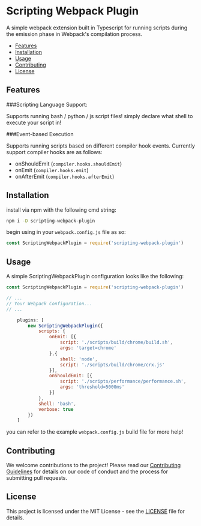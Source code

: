 # Scripting Webpack Plugin

A simple webpack extension built in Typescript for running scripts during the emission phase in Webpack's compilation process. 

- [Features](#features)
- [Installation](#installation)
- [Usage](#usage)
- [Contributing](#contributing)
- [License](#license)


## Features

###Scripting Language Support: 

Supports running bash / python / js script files! simply declare what shell to execute your script in!

###Event-based Execution

Supports running scripts based on different compiler hook events. Currently support compiler hooks are as follows:

- onShouldEmit (`compiler.hooks.shouldEmit`)
- onEmit (`compiler.hooks.emit`)
- onAfterEmit (`compiler.hooks.afterEmit`)


## Installation

install via npm with the following cmd string:

```bash
npm i -D scripting-webpack-plugin
```

begin using in your `webpack.config.js` file as so:

```javascript
const ScriptingWebpackPlugin = require('scripting-webpack-plugin')
```


## Usage
A simple ScriptingWebpackPlugin configuration looks like the following: 

```javascript
const ScriptingWebpackPlugin = require('scripting-webpack-plugin')

// ...
// Your Webpack Configuration...
// ...

    plugins: [
        new ScriptingWebpackPlugin({
            scripts: {
                onEmit: [{
                    script: './scripts/build/chrome/build.sh',
                    args: 'target=chrome'
                },{
                    shell: 'node',
                    script: './scripts/build/chrome/crx.js'
                }],
                onShouldEmit: [{
                    script: './scripts/performance/performance.sh',
                    args: 'threshold=5000ms'
                }]
            },
            shell: 'bash',
            verbose: true
        })
    ]
```

you can refer to the example `webpack.config.js` build file for more help!

## Contributing

We welcome contributions to the project! Please read our [Contributing Guidelines](CONTRIBUTING.md) for details on our code of conduct and the process for submitting pull requests.

## License

This project is licensed under the MIT License - see the [LICENSE](LICENSE) file for details.
